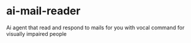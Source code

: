 # ai-mail-reader
Ai agent that read and respond to mails for you with vocal command for visually impaired people
